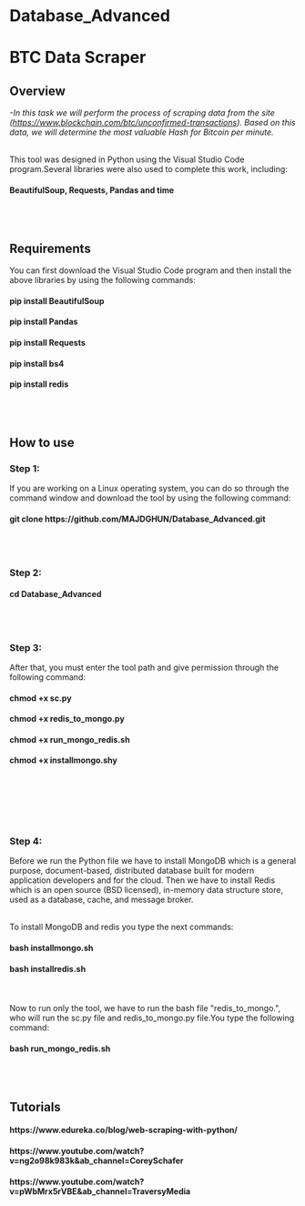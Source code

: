 # Database_Advanced


<h1>BTC Data Scraper</h1>



<h2>Overview</h2>

*-In this task we will perform the process of scraping data from the site (https://www.blockchain.com/btc/unconfirmed-transactions). Based on this data, we will determine the most valuable Hash for Bitcoin per minute.*
<br></br>

This tool was designed in Python using the Visual Studio Code program.Several libraries were also used to complete this work, including:
<h4>BeautifulSoup, Requests, Pandas and time</h4>
<br></br>
<h2>Requirements</h2>

You can first download the Visual Studio Code program and then install the above libraries by using the following commands:


<h4>pip install BeautifulSoup</h4>
<h4>pip install Pandas</h4>
<h4>pip install Requests</h4>
<h4>pip install bs4</h4>
<h4>pip install redis</h4>
<br></br>

<h2>How to use</h2>

<h3>Step 1:</h3>
If you are working on a Linux operating system, you can do so through the command window and download the tool by using the following command:

<h4>git clone https://github.com/MAJDGHUN/Database_Advanced.git</h4>
<br></br>
<h3>Step 2:</h3>
<h4>cd Database_Advanced</h4>

<br></br>

<h3>Step 3:</h3>

After that, you must enter the tool path and give permission through the following command:
<h4>chmod +x sc.py</h4>
<h4>chmod +x redis_to_mongo.py</h4>
<h4>chmod +x run_mongo_redis.sh</h4>
<h4>chmod +x installmongo.shy</h4>
<br></br>

<br></br>
<h3>Step 4:</h3>

Before we run the Python file we have to install  MongoDB which is a general purpose, document-based, distributed database built for modern application developers and for the cloud.
Then we have to install Redis which is an open source (BSD licensed), in-memory data structure store, used as a database, cache, and message broker.
<br></br>

To install MongoDB and redis you type the next commands:

<h4>bash installmongo.sh</h4>
<h4>bash installredis.sh</h4>


<br></br>
Now to run only the tool, we have to run the bash file "redis_to_mongo.", who will run the sc.py file and redis_to_mongo.py file.You type the following command:
<h4>bash run_mongo_redis.sh</h4>

<br></br>

<h2>Tutorials</h2>
<h4>https://www.edureka.co/blog/web-scraping-with-python/</h4>
<h4>https://www.youtube.com/watch?v=ng2o98k983k&ab_channel=CoreySchafer</h4>
<h4>https://www.youtube.com/watch?v=pWbMrx5rVBE&ab_channel=TraversyMedia</h4>
